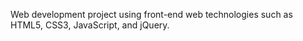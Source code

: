 Web development project using front-end web technologies such as HTML5, CSS3, JavaScript, and jQuery.
